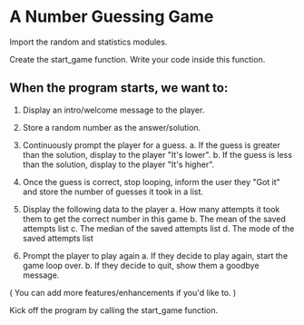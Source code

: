 # A Number Guessing Game

Import the random and statistics modules.

Create the start_game function.
Write your code inside this function.

When the program starts, we want to:
------------------------------------
1. Display an intro/welcome message to the player.
2. Store a random number as the answer/solution.
3. Continuously prompt the player for a guess.
    a. If the guess is greater than the solution, display to the player "It's lower".
    b. If the guess is less than the solution, display to the player "It's higher".

4. Once the guess is correct, stop looping, inform the user they "Got it" and store the number of guesses it took in a list.
5. Display the following data to the player
    a. How many attempts it took them to get the correct number in this game
    b. The mean of the saved attempts list
    c. The median of the saved attempts list
    d. The mode of the saved attempts list
6. Prompt the player to play again
    a. If they decide to play again, start the game loop over.
    b. If they decide to quit, show them a goodbye message.

( You can add more features/enhancements if you'd like to. )


Kick off the program by calling the start_game function.